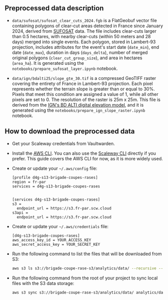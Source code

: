 ## Preprocessed data description

- `data/sufosat/sufosat_clear_cuts_2024.fgb` is a FlatGeobuf vector file containing polygons of clear-cut areas detected in France since January 2024, derived from [SUFOSAT](https://ee-sufosatclearcuts.projects.earthengine.app/view/sufosat-clearcuts-fr) data. The file includes clear-cuts larger than 0.5 hectares, with nearby clear-cuts (within 50 meters and 28 days) merged into single events. Each polygon, stored in Lambert-93 projection, includes attributes for the event's start date (`date_min`), end date (`date_max`), duration in days (`days_delta`), number of merged original polygons (`clear_cut_group_size`), and area in hectares (`area_ha`). It is generated using the `notebooks/prepare_sufosat_layer.ipynb` notebook.

- `data/ign/bdalti25/slope_gte_30.tif` is a compressed GeoTIFF raster covering the entirety of France in Lambert-93 projection. Each pixel represents whether the terrain slope is greater than or equal to 30%. Pixels that meet this condition are assigned a value of 1, while all other pixels are set to 0. The resolution of the raster is 25m x 25m. This file is derived from the [IGN's BD ALTI digital elevation model](https://geoservices.ign.fr/bdalti), and it is generated using the `notebooks/prepare_ign_slope_raster.ipynb` notebook.

## How to download the preprocessed data

- Get your Scaleway credentials from Vaultwarden.

- Install the [AWS CLI](https://docs.aws.amazon.com/cli/latest/userguide/getting-started-install.html#getting-started-install-instructions).
  You can also use the [Scaleway CLI](https://www.scaleway.com/en/cli/) directly if you prefer.
  This guide covers the AWS CLI for now, as it is more widely used.

- Create or update your `~/.aws/config` file:

  ```
  [profile d4g-s13-brigade-coupes-rases]
  region = fr-par
  services = d4g-s13-brigade-coupes-rases


  [services d4g-s13-brigade-coupes-rases]
  s3 =
    endpoint_url = https://s3.fr-par.scw.cloud
  s3api =
    endpoint_url = https://s3.fr-par.scw.cloud
  ```

- Create or update your `~/.aws/credentials` file:

  ```
  [d4g-s13-brigade-coupes-rases]
  aws_access_key_id = YOUR_ACCESS_KEY
  aws_secret_access_key = YOUR_SECRET_KEY
  ```

- Run the following command to list the files that will be downloaded from S3:

  ```bash
  aws s3 ls s3://brigade-coupe-rase-s3/analytics/data/ --recursive --profile d4g-s13-brigade-coupes-rases
  ```

- Run the following command from the root of your project to sync local files with the S3 data storage:

  ```bash
  aws s3 sync s3://brigade-coupe-rase-s3/analytics/data/ analytics/data/ --exact-timestamps --profile d4g-s13-brigade-coupes-rases
  ```
